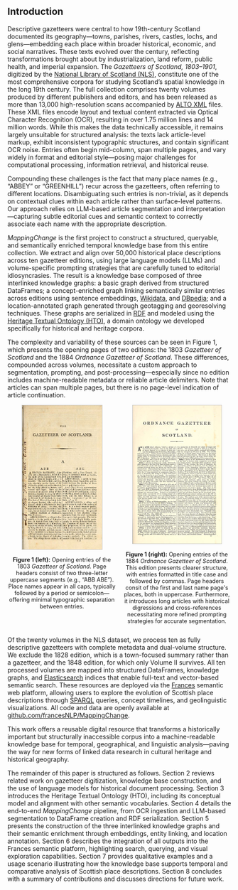 ## Introduction

Descriptive gazetteers were central to how 19th-century Scotland documented its geography—towns, parishes, rivers, castles, lochs, and glens—embedding each place within broader historical, economic, and social narratives. These texts evolved over the century, reflecting transformations brought about by industrialization, land reform, public health, and imperial expansion. The *Gazetteers of Scotland, 1803–1901*, digitized by the [National Library of Scotland (NLS)](https://data.nls.uk/data/digitised-collections), constitute one of the most comprehensive corpora for studying Scotland’s spatial knowledge in the long 19th century. The full collection comprises twenty volumes produced by different publishers and editors, and has been released as more than 13,000 high-resolution scans accompanied by [ALTO XML](https://www.loc.gov/standards/alto/) files. These XML files encode layout and textual content extracted via Optical Character Recognition (OCR), resulting in over 1.75 million lines and 14 million words. While this makes the data technically accessible, it remains largely unsuitable for structured analysis: the texts lack article-level markup, exhibit inconsistent typographic structures, and contain significant OCR noise. Entries often begin mid-column, span multiple pages, and vary widely in format and editorial style—posing major challenges for computational processing, information retrieval, and historical reuse.

Compounding these challenges is the fact that many place names (e.g., “ABBEY” or “GREENHILL”) recur across the gazetteers, often referring to different locations. Disambiguating such entries is non-trivial, as it depends on contextual clues within each article rather than surface-level patterns. Our approach relies on LLM-based article segmentation and interpretation—capturing subtle editorial cues and semantic context to correctly associate each name with the appropriate description.

*MappingChange* is the first project to construct a structured, queryable, and semantically enriched temporal knowledge base from this entire collection. We extract and align over 50,000 historical place descriptions across ten gazetteer editions, using large language models (LLMs) and volume-specific prompting strategies that are carefully tuned to editorial idiosyncrasies. The result is a knowledge base composed of three interlinked knowledge graphs: a basic graph derived from structured DataFrames; a concept-enriched graph linking semantically similar entries across editions using sentence embeddings, [Wikidata](https://www.wikidata.org), and [DBpedia](https://www.dbpedia.org); and a location-annotated graph generated through geotagging and georesolving techniques. These graphs are serialized in [RDF](https://www.w3.org/RDF/) and modeled using the [Heritage Textual Ontology (HTO)](https://w3id.org/hto), a domain ontology we developed specifically for historical and heritage corpora.


The complexity and variability of these sources can be seen in Figure 1, which presents the opening pages of two editions: the 1803 *Gazetteer of Scotland* and the 1884 *Ordnance Gazetteer of Scotland*. These differences, compounded across volumes, necessitate a custom approach to segmentation, prompting, and post-processing—especially since no edition includes machine-readable metadata or reliable article delimiters. Note that articles can span multiple pages, but there is no page-level indication of article continuation.

<div style="display: flex; justify-content: space-between; align-items: flex-start; gap: 1em;">
  <div style="flex: 1; text-align: center;">
    <img src="images/1803-gazetteer-page.jpg" alt="First page of the 1803 Gazetteer of Scotland" style="max-width: 180px; height: auto; border: 1px solid #ccc;">
    <p style="font-size: 0.9em;">
      <strong>Figure 1 (left):</strong> Opening entries of the 1803 <em>Gazetteer of Scotland</em>. Page headers consist of two three-letter uppercase segments (e.g., “ABB ABE”). Place names appear in all caps, typically followed by a period or semicolon—offering minimal typographic separation between entries.
    </p>
  </div>
  <div style="flex: 1; text-align: center;">
    <img src="images/1884-gazetteer-page.jpg" alt="First page of the 1884 Ordnance Gazetteer of Scotland" style="max-width: 200px; height: auto; border: 1px solid #ccc;">
    <p style="font-size: 0.9em;">
      <strong>Figure 1 (right):</strong> Opening entries of the 1884 <em>Ordnance Gazetteer of Scotland</em>. This edition presents clearer structure, with entries formatted in title case and followed by commas. Page headers consit of the first and last name page's places, both in uppercase. Furthermore, it introduces long articles with historical digressions and cross-references necessitating more refined prompting strategies for accurate segmentation.
    </p>
  </div>
</div>
 

Of the twenty volumes in the NLS dataset, we process ten as fully descriptive gazetteers with complete metadata and dual-volume structure. We exclude the 1828 edition, which is a town-focused summary rather than a gazetteer, and the 1848 edition, for which only Volume II survives. All ten processed volumes are mapped into structured DataFrames, knowledge graphs, and [Elasticsearch](https://www.elastic.co/) indices that enable full-text and vector-based semantic search. These resources are deployed via the [Frances](http://www.frances-ai.com) semantic web platform, allowing users to explore the evolution of Scottish place descriptions through [SPARQL](https://www.w3.org/TR/rdf-sparql-query/) queries, concept timelines, and geolinguistic visualizations. All code and data are openly available at [github.com/francesNLP/MappingChange](https://github.com/francesNLP/MappingChange).

This work offers a reusable digital resource that transforms a historically important but structurally inaccessible corpus into a machine-readable knowledge base for temporal, geographical, and linguistic analysis—paving the way for new forms of linked data research in cultural heritage and historical geography.

The remainder of this paper is structured as follows. Section 2 reviews related work on gazetteer digitization, knowledge base construction, and the use of language models for historical document processing. Section 3 introduces the Heritage Textual Ontology (HTO), including its conceptual model and alignment with other semantic vocabularies. Section 4 details the end-to-end *MappingChange* pipeline, from OCR ingestion and LLM-based segmentation to DataFrame creation and RDF serialization. Section 5 presents the construction of the three interlinked knowledge graphs and their semantic enrichment through embeddings, entity linking, and location annotation. Section 6 describes the integration of all outputs into the Frances semantic platform, highlighting search, querying, and visual exploration capabilities. Section 7 provides qualitative examples and a usage scenario illustrating how the knowledge base supports temporal and comparative analysis of Scottish place descriptions. Section 8 concludes with a summary of contributions and discusses directions for future work.


